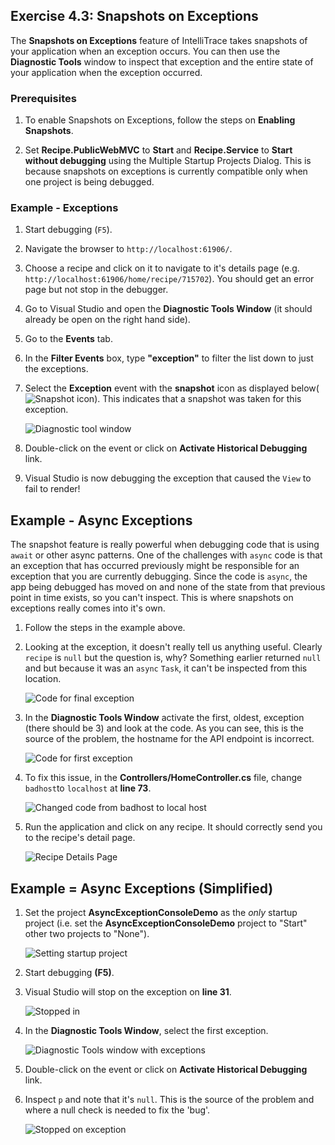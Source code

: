 ## Exercise 4.3: Snapshots on Exceptions
The **Snapshots on Exceptions** feature of IntelliTrace takes snapshots of your application when an exception occurs. You can then use the **Diagnostic Tools** window to inspect that exception and the entire state of your application when the exception occurred.

### Prerequisites
1. To enable Snapshots on Exceptions, follow the steps on **Enabling Snapshots**.

2. Set **Recipe.PublicWebMVC** to **Start** and **Recipe.Service** to **Start without debugging** using the Multiple Startup Projects Dialog.  This is because snapshots on exceptions is currently compatible only when one project is being debugged.

### Example - Exceptions

1. Start debugging (`F5`).
2. Navigate the browser to `http://localhost:61906/`.
3. Choose a recipe and click on it to navigate to it's details page (e.g. `http://localhost:61906/home/recipe/715702`). You should get an error page but not stop in the debugger.
4. Go to Visual Studio and open the **Diagnostic Tools Window** (it should already be open on the right hand side).
5. Go to the **Events** tab. 
6. In the **Filter Events** box, type **"exception"** to filter the list down to just the exceptions.
7. Select the **Exception** event with the **snapshot** icon as displayed below(![Snapshot icon](SnapshotOnException-SnapshotIcon.png)). This indicates that a snapshot was taken for this exception.

    ![Diagnostic tool window](SnapshotOnException-DiagnosticToolWindow.png)

8. Double-click on the event or click on **Activate Historical Debugging** link.
9. Visual Studio is now debugging the exception that caused the `View` to fail to render!  

## Example - Async Exceptions
The snapshot feature is really powerful when debugging code that is using `await` or other async patterns. One of the challenges with `async` code is that an exception that has occurred previously might be responsible for an exception that you are currently debugging. Since the code is `async`, the app being debugged has moved on and none of the state from that previous point in time exists, so you can't inspect. This is where snapshots on exceptions really comes into it's own.

1. Follow the steps in the example above.
2. Looking at the exception, it doesn't really tell us anything useful. Clearly `recipe` is `null` but the question is, why? Something earlier returned `null` and but because it was an `async` `Task`, it can't be inspected from this location.

    ![Code for final exception](SnapshotOnException-CodeForFinalException.png)

3. In the **Diagnostic Tools Window** activate the first, oldest, exception (there should be 3) and look at the code. As you can see, this is the source of the problem, the hostname for the API endpoint is incorrect.

    ![Code for first exception](SnapshotOnException-CodeForFirstException.png)

4. To fix this issue, in the **Controllers/HomeController.cs** file, change `badhost`to `localhost` at **line 73**.

    ![Changed code from badhost to local host](SnapshotOnException-CodeChange.png)

5. Run the application and click on any recipe.  It should correctly send you to the recipe's detail page.

    ![Recipe Details Page](SnapshotOnException-RecipeDetails.png)

## Example = Async Exceptions (Simplified)

1. Set the project **AsyncExceptionConsoleDemo** as the *only* startup project (i.e. set the **AsyncExceptionConsoleDemo** project to "Start" other two projects to "None").

    ![Setting startup project](SnapshotOnException-SetStartupProject.png)

2. Start debugging **(F5)**.
3. Visual Studio will stop on the exception on **line 31**.
    
    ![Stopped in ](SnapshotOnException-ConsoleFinalException.png)

4. In the **Diagnostic Tools Window**, select the first exception.

    ![Diagnostic Tools window with exceptions](SnapshotOnException-ConsoleDiagToolsWindow.png)

5. Double-click on the event or click on **Activate Historical Debugging** link.
6. Inspect `p` and note that it's `null`. This is the source of the problem and where a null check is needed to fix the 'bug'.

    ![Stopped on exception](SnapshotOnException-ConsoleFirstException.png)